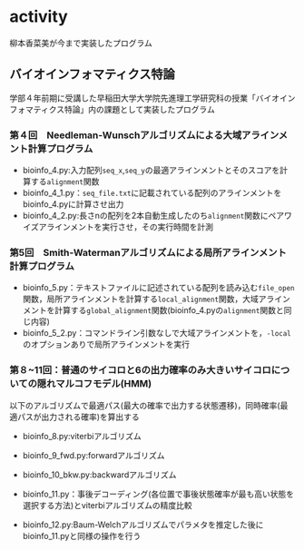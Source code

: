 # activity
柳本香菜美が今まで実装したプログラム
## バイオインフォマティクス特論
学部４年前期に受講した早稲田大学大学院先進理工学研究科の授業「バイオインフォマティクス特論」内の課題として実装したプログラム
### 第４回　Needleman-Wunschアルゴリズムによる大域アラインメント計算プログラム
- bioinfo_4.py:入力配列`seq_x`,`seq_y`の最適アラインメントとそのスコアを計算する`alignment`関数
- bioinfo_4_1.py：`seq_file.txt`に記載されている配列のアラインメントをbioinfo_4.pyに計算させ出力
- bioinfo_4_2.py:長さnの配列を2本自動生成したのち`alignment`関数にペアワイズアラインメントを実行させ，その実行時間を計測
### 第5回　Smith-Watermanアルゴリズムによる局所アラインメント計算プログラム
- bioinfo_5.py：テキストファイルに記述されている配列を読み込む`file_open`関数，局所アラインメントを計算する`local_alignment`関数，大域アラインメントを計算する`global_alignment`関数(bioinfo_4.pyの`alignment`関数と同じ内容)
- bioinfo_5_2.py：コマンドライン引数なしで大域アラインメントを，`-local`のオプションありで局所アラインメントを実行
### 第８~11回：普通のサイコロと6の出力確率のみ大きいサイコロについての隠れマルコフモデル(HMM)
以下のアルゴリズムで最適パス(最大の確率で出力する状態遷移)，同時確率(最適パスが出力される確率)を算出する
- bioinfo_8.py:viterbiアルゴリズム
- bioinfo_9_fwd.py:forwardアルゴリズム
- bioinfo_10_bkw.py:backwardアルゴリズム

- bioinfo_11.py：事後デコーディング(各位置で事後状態確率が最も高い状態を選択する方法)とviterbiアルゴリズムの精度比較
- bioinfo_12.py:Baum-Welchアルゴリズムでパラメタを推定した後にbioinfo_11.pyと同様の操作を行う
 
